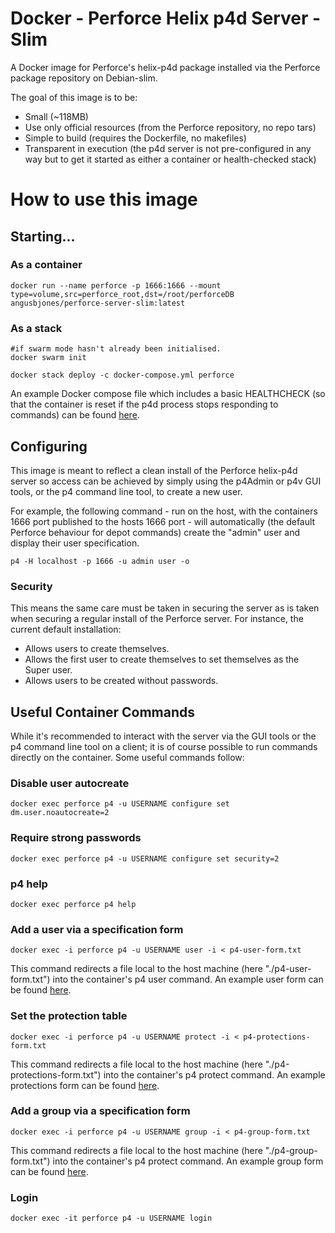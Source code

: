 # Docker - Perforce Helix p4d Server - Slim
A Docker image for Perforce's helix-p4d package installed via the Perforce package repository on Debian-slim.

The goal of this image is to be:
- Small (~118MB)
- Use only official resources (from the Perforce repository, no repo tars)
- Simple to build (requires the Dockerfile, no makefiles)
- Transparent in execution (the p4d server is not pre-configured in any way but to get it started as either a container or health-checked stack)

# How to use this image
## Starting...
### As a container
```shell
docker run --name perforce -p 1666:1666 --mount type=volume,src=perforce_root,dst=/root/perforceDB angusbjones/perforce-server-slim:latest
```

### As a stack
```shell
#if swarm mode hasn't already been initialised.
docker swarm init

docker stack deploy -c docker-compose.yml perforce
```

An example Docker compose file which includes a basic HEALTHCHECK (so that the container is reset if the p4d process stops responding to commands) can be found [here](https://link).

## Configuring
This image is meant to reflect a clean install of the Perforce helix-p4d server so access can be achieved by simply using the p4Admin or p4v GUI tools, or the p4 command line tool, to create a new user. 

For example, the following command - run on the host, with the containers 1666 port published to the hosts 1666 port - will automatically (the default Perforce behaviour for depot commands) create the "admin" user and display their user specification.

```shell
p4 -H localhost -p 1666 -u admin user -o
```

### Security
This means the same care must be taken in securing the server as is taken when securing a regular install of the Perforce server. For instance, the current default installation:
- Allows users to create themselves.
- Allows the first user to create themselves to set themselves as the Super user.
- Allows users to be created without passwords.

## Useful Container Commands
While it's recommended to interact with the server via the GUI tools or the p4 command line tool on a client; it is of course possible to run commands directly on the container. Some useful commands follow:
### Disable user autocreate
```shell
docker exec perforce p4 -u USERNAME configure set dm.user.noautocreate=2
```

### Require strong passwords
```shell
docker exec perforce p4 -u USERNAME configure set security=2
```

### p4 help
```shell
docker exec perforce p4 help
```

### Add a user via a specification form
```shell
docker exec -i perforce p4 -u USERNAME user -i < p4-user-form.txt
```

This command redirects a file local to the host machine (here "./p4-user-form.txt") into the container's p4 user command. An example user form can be found [here](https://link).

### Set the protection table
```shell
docker exec -i perforce p4 -u USERNAME protect -i < p4-protections-form.txt
```

This command redirects a file local to the host machine (here "./p4-protections-form.txt") into the container's p4 protect command. An example protections form can be found [here](https://link).

### Add a group via a specification form
```shell
docker exec -i perforce p4 -u USERNAME group -i < p4-group-form.txt
```

This command redirects a file local to the host machine (here "./p4-group-form.txt") into the container's p4 protect command. An example group form can be found [here](https://link).

### Login
```shell
docker exec -it perforce p4 -u USERNAME login
```